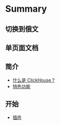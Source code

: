 # Summary

## 切换到俄文
## 单页面文档
## 简介
* [什么是 ClickHouse ?](introduction.md)
* [特色功能](installation.md)

## 开始
* [插件](plugins.md)
